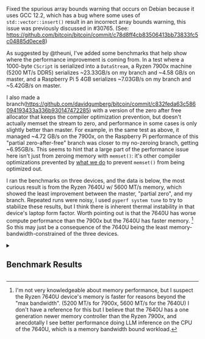Fixed the spurious array bounds warning that occurs on Debian because it uses GCC 12.2, which has a bug where some uses of `std::vector::insert()` result in an incorrect array bounds warning, this issue was previously discussed in #30765. (See: https://github.com/bitcoin/bitcoin/commit/c78d8ff4cb83506413bb73833fc5c04885d0ece8)

As suggested by @theuni, I've added some benchmarks that help show where the performance improvement is coming from. In a test where a 1000-byte `CScript`  is serialized into a `DataStream`, a Ryzen 7900x machine (5200 MT/s DDR5) serializes ~23.33GB/s on my branch and ~4.58 GB/s on master, and a Raspberry Pi 5 4GB serializes ~7.03GB/s on my branch and ~5.42GB/s on master.

I also made a branch(https://github.com/davidgumberg/bitcoin/commit/c832feda63c586094193433a336b930147472285) with a version of the zero after free allocator that keeps the compiler optimization prevention, but doesn't actually memset the stream to zero, and performance in some cases is only slightly better than master. For example, in the same test as above, it managed ~4.72 GB/s on the 7900x, on the Raspberry Pi performance of this "partial zero-after-free" branch was closer to my no-zeroing branch, getting ~6.95GB/s. This seems to hint that a large part of the performance issue here isn't just from zeroing memory with `memset()`: it's other compiler optimizations prevented by [what we do](https://github.com/bitcoin/bitcoin/blob/489e5aa3a2999cb18e018c40414a27667891b1c2/src/support/cleanse.cpp#L33) to prevent `memset()` from being optimized out.

I ran the benchmarks on three devices, and the data is below, the most curious result is from the Ryzen 7640U w/ 5600 MT/s memory, which showed the least improvement between the master, "partial zero", and my branch. Repeated runs were noisy, I used `pyperf system tune` to try to stabilize these results, but I think there is inherent thermal instability in that device's laptop form factor. Worth pointing out is that the 7640U has worse compute performance than the 7900x but the 7640U has faster memory. [^1] So this may just be a consequence of the 7640U being the least memory-bandwidth-constrained of the three devices.

<details>

<summary>

## Benchmark Results

</summary>

### Raspberry Pi 5 4GB

#### Original zero-after-free allocator still in use with DataStream

```console
~/bitcoin $ git checkout --detach $yeszero && cmake -B build -DBUILD_BENCH=ON -DCMAKE_BUILD_TYPE=Release &>/dev/null && cmake --build build -j $(nproc) &>/dev/null && ./build/src/bench/bench_bitcoin -filter="(DataStream.*|CCoinsViewDB.*|ProcessMessage.*|Deserial.*)" -min-time=60000
HEAD is now at 772b1f606f test: avoid BOOST_CHECK_EQUAL for complex types
```


|             ns/byte |              byte/s |    err% |        ins/byte |        cyc/byte |    IPC |       bra/byte |   miss% |     total | benchmark
|--------------------:|--------------------:|--------:|----------------:|----------------:|-------:|---------------:|--------:|----------:|:----------
|               20.67 |       48,369,994.69 |    0.6% |           61.83 |           47.04 |  1.314 |           8.87 |    0.8% |     68.71 | `CCoinsViewDBFlush`
|                0.86 |    1,165,414,983.28 |    0.0% |            5.14 |            2.06 |  2.498 |           1.04 |    0.0% |     66.01 | `DataStreamAlloc`
|                0.18 |    5,416,728,210.85 |    0.1% |            1.26 |            0.44 |  2.839 |           0.25 |    0.0% |     66.00 | `DataStreamSerializeScript`
|                9.06 |      110,322,628.58 |    0.1% |           32.40 |           21.69 |  1.493 |           6.06 |    0.7% |     66.09 | `ProcessMessageBlock`

|            ns/block |             block/s |    err% |       ins/block |       cyc/block |    IPC |      bra/block |   miss% |     total | benchmark
|--------------------:|--------------------:|--------:|----------------:|----------------:|-------:|---------------:|--------:|----------:|:----------
|        4,319,764.64 |              231.49 |    0.2% |   21,518,823.54 |   10,347,746.41 |  2.080 |   3,965,023.40 |    1.1% |     64.06 | `DeserializeAndCheckBlockTest`
|        2,983,304.65 |              335.20 |    0.1% |   14,726,319.41 |    7,146,940.53 |  2.061 |   2,622,747.10 |    0.7% |     66.04 | `DeserializeBlockTest`

-----

#### Modified zero-after-free allocator that prevents memory optimization but doesn't zero memory.

```console
~/bitcoin $ git checkout --detach $partzero && cmake -B build -DBUILD_BENCH=ON -DCMAKE_BUILD_TYPE=Release &>/dev/null && cmake --build build -j $(nproc) &>/dev/null && ./build/src/bench/bench_bitcoin -filter="(DataStream.*|CCoinsViewDB.*|ProcessMessage.*|Deserial.*)" -min-time=60000
HEAD is now at 0351c4242a Modify zero after free allocator to prevent optimizations without zeroing memory
```

|             ns/byte |              byte/s |    err% |        ins/byte |        cyc/byte |    IPC |       bra/byte |   miss% |     total | benchmark
|--------------------:|--------------------:|--------:|----------------:|----------------:|-------:|---------------:|--------:|----------:|:----------
|               20.64 |       48,461,301.71 |    0.5% |           61.84 |           46.60 |  1.327 |           8.87 |    0.8% |     68.28 | `CCoinsViewDBFlush`
|                0.84 |    1,183,775,230.65 |    0.0% |            5.08 |            2.03 |  2.505 |           1.02 |    0.0% |     66.02 | `DataStreamAlloc`
|                0.14 |    6,951,563,016.33 |    0.0% |            1.13 |            0.35 |  3.273 |           0.21 |    0.0% |     66.00 | `DataStreamSerializeScript`
|                9.45 |      105,798,798.06 |    0.3% |           46.75 |           22.67 |  2.062 |           8.46 |    0.5% |     66.14 | `ProcessMessageBlock`

|            ns/block |             block/s |    err% |       ins/block |       cyc/block |    IPC |      bra/block |   miss% |     total | benchmark
|--------------------:|--------------------:|--------:|----------------:|----------------:|-------:|---------------:|--------:|----------:|:----------
|        4,172,021.00 |              239.69 |    0.1% |   21,543,066.84 |    9,993,817.02 |  2.156 |   3,988,350.18 |    1.0% |     63.92 | `DeserializeAndCheckBlockTest`
|        2,919,977.25 |              342.47 |    0.0% |   14,750,310.48 |    6,994,754.12 |  2.109 |   2,646,087.06 |    0.5% |     66.07 | `DeserializeBlockTest`

-----

#### My PR branch with no zero-after-free allocator:

```console
~/bitcoin $ git checkout --detach $nozero && cmake -B build -DBUILD_BENCH=ON -DCMAKE_BUILD_TYPE=Release &>/dev/null && cmake --build build -j $(nproc) &>/dev/null && ./build/src/bench/bench_bitcoin -filter="(DataStream.*|CCoinsViewDB.*|ProcessMessage.*|Deserial.*)" -min-time=60000
HEAD is now at 906e67b951 refactor: Drop unused `zero_after_free_allocator`
```

|             ns/byte |              byte/s |    err% |        ins/byte |        cyc/byte |    IPC |       bra/byte |   miss% |     total | benchmark
|--------------------:|--------------------:|--------:|----------------:|----------------:|-------:|---------------:|--------:|----------:|:----------
|               20.89 |       47,868,766.30 |    0.7% |           60.74 |           47.24 |  1.286 |           9.12 |    0.9% |     69.52 | `CCoinsViewDBFlush`
|                0.04 |   27,639,502,423.73 |    0.0% |            0.20 |            0.09 |  2.312 |           0.04 |    0.0% |     66.02 | `DataStreamAlloc`
|                0.14 |    7,030,720,015.31 |    0.0% |            1.09 |            0.34 |  3.203 |           0.22 |    0.0% |     66.03 | `DataStreamSerializeScript`
|                8.46 |      118,171,923.30 |    0.1% |           29.40 |           20.25 |  1.452 |           5.06 |    0.8% |     66.06 | `ProcessMessageBlock`

|            ns/block |             block/s |    err% |       ins/block |       cyc/block |    IPC |      bra/block |   miss% |     total | benchmark
|--------------------:|--------------------:|--------:|----------------:|----------------:|-------:|---------------:|--------:|----------:|:----------
|        4,111,234.73 |              243.24 |    0.1% |   21,519,664.21 |    9,847,208.26 |  2.185 |   3,965,210.98 |    1.0% |     63.80 | `DeserializeAndCheckBlockTest`
|        2,857,220.97 |              349.99 |    0.1% |   14,727,090.03 |    6,843,201.05 |  2.152 |   2,622,831.00 |    0.5% |     65.95 | `DeserializeBlockTest`

--------------------
--------------------

### Ryzen 7900x 5200 MT/s DDR5

#### Original zero-after-free allocator still in use with DataStream

```console
~/bitcoin$ git checkout --detach $yeszero && cmake -B build -DBUILD_BENCH=ON -DCMAKE_BUILD_TYPE=Release &>/dev/null && cmake --build build -j $(nproc) &>/dev/null && ./build/src/bench/bench_bitcoin -filter="(DataStream.*|CCoinsViewDB.*|ProcessMessage.*|Deserial.*)" -min-time=60000
HEAD is now at 772b1f606f test: avoid BOOST_CHECK_EQUAL for complex types
```

|             ns/byte |              byte/s |    err% |        ins/byte |        cyc/byte |    IPC |       bra/byte |   miss% |     total | benchmark
|--------------------:|--------------------:|--------:|----------------:|----------------:|-------:|---------------:|--------:|----------:|:----------
|                6.14 |      162,782,032.39 |    0.7% |           56.96 |           27.77 |  2.051 |           8.25 |    0.7% |     61.54 | `CCoinsViewDBFlush`
|                0.19 |    5,280,744,677.81 |    0.1% |            5.10 |            0.89 |  5.755 |           1.02 |    0.0% |     65.93 | `DataStreamAlloc`
|                0.22 |    4,577,202,378.38 |    0.5% |            5.70 |            1.02 |  5.579 |           1.16 |    0.1% |     66.27 | `DataStreamSerializeScript`
|                2.37 |      422,778,468.05 |    0.2% |           32.39 |           11.06 |  2.929 |           5.12 |    0.6% |     66.04 | `ProcessMessageBlock`

|            ns/block |             block/s |    err% |       ins/block |       cyc/block |    IPC |      bra/block |   miss% |     total | benchmark
|--------------------:|--------------------:|--------:|----------------:|----------------:|-------:|---------------:|--------:|----------:|:----------
|        1,319,284.06 |              757.99 |    0.4% |   20,617,084.61 |    6,164,538.66 |  3.344 |   3,706,003.42 |    0.7% |     65.82 | `DeserializeAndCheckBlockTest`
|          879,982.73 |            1,136.39 |    0.4% |   14,213,986.82 |    4,113,201.90 |  3.456 |   2,432,431.24 |    0.2% |     65.87 | `DeserializeBlockTest`

------

#### Modified zero-after-free allocator that prevents memory optimization but doesn't zero memory.

```console
~/btc/bitcoin$ git checkout --detach $partzero && cmake -B build -DBUILD_BENCH=ON -DCMAKE_BUILD_TYPE=Release &>/dev/null && cmake --build build -j $(nproc) &>/dev/null && ./build/src/bench/bench_bitcoin -filter="(DataStream.*|CCoinsViewDB.*|ProcessMessage.*|Deserial.*)" -min-time=60000
HEAD is now at 3bdd43680e Modify zero after free allocator to prevent optimizations without zeroing memory
```

|             ns/byte |              byte/s |    err% |        ins/byte |        cyc/byte |    IPC |       bra/byte |   miss% |     total | benchmark
|--------------------:|--------------------:|--------:|----------------:|----------------:|-------:|---------------:|--------:|----------:|:----------
|                6.24 |      160,226,428.51 |    0.5% |           56.96 |           27.99 |  2.035 |           8.25 |    0.7% |     62.34 | `CCoinsViewDBFlush`
|                0.18 |    5,415,824,062.30 |    0.1% |            5.07 |            0.86 |  5.869 |           1.02 |    0.0% |     65.99 | `DataStreamAlloc`
|                0.21 |    4,715,585,681.78 |    0.1% |            5.62 |            0.99 |  5.664 |           1.14 |    0.1% |     65.93 | `DataStreamSerializeScript`
|                2.36 |      424,307,427.06 |    0.1% |           32.36 |           11.02 |  2.938 |           5.12 |    0.6% |     66.07 | `ProcessMessageBlock`

|            ns/block |             block/s |    err% |       ins/block |       cyc/block |    IPC |      bra/block |   miss% |     total | benchmark
|--------------------:|--------------------:|--------:|----------------:|----------------:|-------:|---------------:|--------:|----------:|:----------
|        1,304,195.07 |              766.76 |    0.1% |   20,615,353.83 |    6,096,229.68 |  3.382 |   3,705,797.43 |    0.7% |     66.01 | `DeserializeAndCheckBlockTest`
|          876,218.51 |            1,141.27 |    0.0% |   14,212,309.42 |    4,095,993.88 |  3.470 |   2,431,660.20 |    0.2% |     65.98 | `DeserializeBlockTest`

---------
---------

#### My PR branch with no zero-after-free allocator:

```console
~/btc/bitcoin$ git checkout --detach $nozero && cmake -B build -DBUILD_BENCH=ON -DCMAKE_BUILD_TYPE=Release &>/dev/null && cmake --build build -j $(nproc) &>/dev/null && ./build/src/bench/bench_bitcoin -filter="(DataStream.*|CCoinsViewDB.*|ProcessMessage.*|Deserial.*)" -min-time=60000
HEAD is now at 906e67b951 refactor: Drop unused `zero_after_free_allocator`
```

|             ns/byte |              byte/s |    err% |        ins/byte |        cyc/byte |    IPC |       bra/byte |   miss% |     total | benchmark
|--------------------:|--------------------:|--------:|----------------:|----------------:|-------:|---------------:|--------:|----------:|:----------
|                6.24 |      160,367,026.40 |    0.8% |           57.70 |           28.03 |  2.059 |           8.46 |    0.7% |     62.47 | `CCoinsViewDBFlush`
|                0.01 |  113,328,653,394.82 |    0.0% |            0.12 |            0.04 |  2.854 |           0.02 |    0.0% |     65.69 | `DataStreamAlloc`
|                0.04 |   23,329,286,239.78 |    0.0% |            0.89 |            0.20 |  4.454 |           0.19 |    0.0% |     64.00 | `DataStreamSerializeScript`
|                2.26 |      441,734,425.78 |    0.1% |           29.88 |           10.58 |  2.825 |           4.62 |    0.6% |     65.89 | `ProcessMessageBlock`

|            ns/block |             block/s |    err% |       ins/block |       cyc/block |    IPC |      bra/block |   miss% |     total | benchmark
|--------------------:|--------------------:|--------:|----------------:|----------------:|-------:|---------------:|--------:|----------:|:----------
|        1,302,825.68 |              767.56 |    0.2% |   20,617,190.29 |    6,090,178.32 |  3.385 |   3,706,032.36 |    0.7% |     65.93 | `DeserializeAndCheckBlockTest`
|          874,097.45 |            1,144.04 |    0.1% |   14,212,631.31 |    4,085,149.78 |  3.479 |   2,431,804.86 |    0.2% |     66.24 | `DeserializeBlockTest`

--------
--------

### Ryzen 5 7640U 5600 MT/s DDR5
This run was done with a slightly updated version of `CCoinsViewDBFlush` from the above runs.

#### Original zero-after-free allocator still in use with DataStream

```console
~/bitcoin$ git checkout --detach $yeszero && cmake -B build -DBUILD_BENCH=ON -DCMAKE_BUILD_TYPE=Release &>/dev/null && cmake --build build -j $(nproc) &>/dev/null && ./build/src/bench/bench_bitcoin -filter="(DataStream.*|CCoinsViewDB.*|ProcessMessage.*|Deserial.*)" -min-time=60000
HEAD is now at 970e7822d4 test: avoid BOOST_CHECK_EQUAL for complex types`
```

|             ns/coin |              coin/s |    err% |        ins/coin |        cyc/coin |    IPC |       bra/coin |   miss% |     total | benchmark
|--------------------:|--------------------:|--------:|----------------:|----------------:|-------:|---------------:|--------:|----------:|:----------
|            1,537.95 |          650,216.26 |    1.0% |        8,199.37 |        5,151.04 |  1.592 |       1,377.36 |    0.8% |     67.93 | `CCoinsViewDBFlush`

|             ns/byte |              byte/s |    err% |        ins/byte |        cyc/byte |    IPC |       bra/byte |   miss% |     total | benchmark
|--------------------:|--------------------:|--------:|----------------:|----------------:|-------:|---------------:|--------:|----------:|:----------
|                0.02 |   44,829,302,792.99 |    0.2% |            0.16 |            0.08 |  2.009 |           0.03 |    0.0% |     65.87 | `DataStreamAlloc`
|                0.08 |   12,714,010,775.32 |    0.1% |            1.25 |            0.27 |  4.579 |           0.24 |    0.0% |     66.38 | `DataStreamSerializeScript`
|                3.74 |      267,485,270.13 |    0.6% |           31.97 |           12.92 |  2.474 |           5.01 |    0.6% |     63.25 | `ProcessMessageBlock`

|            ns/block |             block/s |    err% |       ins/block |       cyc/block |    IPC |      bra/block |   miss% |     total | benchmark
|--------------------:|--------------------:|--------:|----------------:|----------------:|-------:|---------------:|--------:|----------:|:----------
|        2,157,061.67 |              463.59 |    0.8% |   21,937,911.43 |    7,472,463.20 |  2.936 |   3,976,431.11 |    0.7% |     66.21 | `DeserializeAndCheckBlockTest`
|        1,523,202.16 |              656.51 |    0.5% |   16,402,554.71 |    5,276,345.85 |  3.109 |   2,930,545.76 |    0.2% |     66.23 | `DeserializeBlockTest`

----------

#### Modified zero-after-free allocator that prevents memory optimization but doesn't zero memory.

```console
~/bitcoin$ git checkout --detach $partzero && cmake -B build -DBUILD_BENCH=ON -DCMAKE_BUILD_TYPE=Release &>/dev/null && cmake --build build -j $(nproc) &>/dev/null && ./build/src/bench/bench_bitcoin -filter="(DataStream.*|CCoinsViewDB.*|ProcessMessage.*|Deserial.*)" -min-time=60000
HEAD is now at c832feda63 Modify zero after free allocator to prevent optimizations without zeroing memory
```

|             ns/coin |              coin/s |    err% |        ins/coin |        cyc/coin |    IPC |       bra/coin |   miss% |     total | benchmark
|--------------------:|--------------------:|--------:|----------------:|----------------:|-------:|---------------:|--------:|----------:|:----------
|            1,558.58 |          641,609.73 |    0.4% |        8,200.70 |        5,210.43 |  1.574 |       1,377.66 |    0.8% |     69.12 | `CCoinsViewDBFlush`

|             ns/byte |              byte/s |    err% |        ins/byte |        cyc/byte |    IPC |       bra/byte |   miss% |     total | benchmark
|--------------------:|--------------------:|--------:|----------------:|----------------:|-------:|---------------:|--------:|----------:|:----------
|                0.01 |   71,945,612,656.56 |    0.1% |            0.12 |            0.05 |  2.567 |           0.02 |    0.0% |     65.35 | `DataStreamAlloc`
|                0.06 |   17,044,987,379.75 |    0.3% |            1.16 |            0.20 |  5.685 |           0.21 |    0.0% |     66.07 | `DataStreamSerializeScript`
|                3.67 |      272,659,024.97 |    0.3% |           31.94 |           12.71 |  2.514 |           5.01 |    0.6% |     63.38 | `ProcessMessageBlock`

|            ns/block |             block/s |    err% |       ins/block |       cyc/block |    IPC |      bra/block |   miss% |     total | benchmark
|--------------------:|--------------------:|--------:|----------------:|----------------:|-------:|---------------:|--------:|----------:|:----------
|        2,131,937.90 |              469.06 |    0.2% |   21,935,850.89 |    7,404,122.77 |  2.963 |   3,975,866.20 |    0.7% |     66.04 | `DeserializeAndCheckBlockTest`
|        1,516,657.38 |              659.34 |    0.3% |   16,397,963.21 |    5,259,062.71 |  3.118 |   2,929,264.57 |    0.2% |     66.02 | `DeserializeBlockTest`

------

#### My PR branch with no zero-after-free allocator:

```console
~/bitcoin$ git checkout --detach $nozero && cmake -B build -DBUILD_BENCH=ON -DCMAKE_BUILD_TYPE=Release &>/dev/null && cmake --build build -j $(nproc) &>/dev/null && ./build/src/bench/bench_bitcoin -filter="(DataStream.*|CCoinsViewDB.*|ProcessMessage.*|Deserial.*)" -min-time=60000
HEAD is now at b5fee2fd09 refactor: Drop unused `zero_after_free_allocator`
```

|             ns/coin |              coin/s |    err% |        ins/coin |        cyc/coin |    IPC |       bra/coin |   miss% |     total | benchmark
|--------------------:|--------------------:|--------:|----------------:|----------------:|-------:|---------------:|--------:|----------:|:----------
|            1,504.51 |          664,666.35 |    0.9% |        7,902.94 |        5,023.82 |  1.573 |       1,342.60 |    0.8% |     66.38 | `CCoinsViewDBFlush`

|             ns/byte |              byte/s |    err% |        ins/byte |        cyc/byte |    IPC |       bra/byte |   miss% |     total | benchmark
|--------------------:|--------------------:|--------:|----------------:|----------------:|-------:|---------------:|--------:|----------:|:----------
|                0.01 |   75,642,383,126.35 |    0.3% |            0.12 |            0.05 |  2.695 |           0.02 |    0.0% |     65.00 | `DataStreamAlloc`
|                0.05 |   18,357,256,774.43 |    0.2% |            0.91 |            0.19 |  4.800 |           0.19 |    0.0% |     66.02 | `DataStreamSerializeScript`
|                3.65 |      273,613,395.28 |    0.0% |           31.94 |           12.70 |  2.515 |           5.01 |    0.6% |     63.30 | `ProcessMessageBlock`

|            ns/block |             block/s |    err% |       ins/block |       cyc/block |    IPC |      bra/block |   miss% |     total | benchmark
|--------------------:|--------------------:|--------:|----------------:|----------------:|-------:|---------------:|--------:|----------:|:----------
|        2,127,133.96 |              470.12 |    0.4% |   21,940,668.03 |    7,392,562.32 |  2.968 |   3,976,863.37 |    0.7% |     66.20 | `DeserializeAndCheckBlockTest`
|        1,512,064.24 |              661.35 |    0.4% |   16,399,530.70 |    5,255,082.56 |  3.121 |   2,929,551.27 |    0.2% |     65.85 | `DeserializeBlockTest`

</details>


[^1]: I'm not very knowledgeable about memory performance, but I suspect the Ryzen 7640U device's memory is faster for reasons beyond the "max bandwidth". (5200 MT/s for 7900x, 5600 MT/s for the 7640U) I don't have a reference for this but I believe that the 7640U has a one generation newer memory controller than the Ryzen 7900x, and anecdotally I see better performance doing LLM inference on the CPU of the 7640U,  which is a memory bandwidth bound workload.
